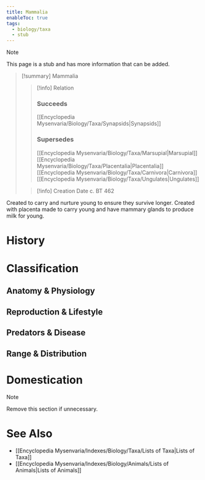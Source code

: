 ```yaml
---
title: Mammalia
enableToc: true
tags:
  - biology/taxa
  - stub
---
```


> [!note]
> This page is a stub and has more information that can be added.

> [!summary] Mammalia
> > [!info] Relation
> > ### Succeeds
> > [[Encyclopedia Mysenvaria/Biology/Taxa/Synapsids|Synapsids]]
> > ### Supersedes
> > [[Encyclopedia Mysenvaria/Biology/Taxa/Marsupial|Marsupial]]
> > [[Encyclopedia Mysenvaria/Biology/Taxa/Placentalia|Placentalia]]
> > [[Encyclopedia Mysenvaria/Biology/Taxa/Carnivora|Carnivora]]
> > [[Encyclopedia Mysenvaria/Biology/Taxa/Ungulates|Ungulates]]
>
> > [!info] Creation Date
> > c. BT 462

Created to carry and nurture young to ensure they survive longer. Created with placenta made to carry young and have mammary glands to produce milk for young.
# History

# Classification
## Anatomy & Physiology

## Reproduction & Lifestyle

## Predators & Disease

## Range & Distribution

# Domestication

> [!note]
> Remove this section if unnecessary.
# See Also
- [[Encyclopedia Mysenvaria/Indexes/Biology/Taxa/Lists of Taxa|Lists of Taxa]]
- [[Encyclopedia Mysenvaria/Indexes/Biology/Animals/Lists of Animals|Lists of Animals]]